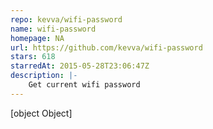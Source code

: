 ```yaml
---
repo: kevva/wifi-password
name: wifi-password
homepage: NA
url: https://github.com/kevva/wifi-password
stars: 618
starredAt: 2015-05-28T23:06:47Z
description: |-
    Get current wifi password
---
```


[object Object]
